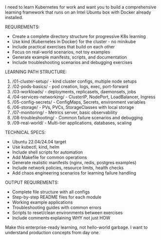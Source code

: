 I need to learn Kubernetes for work and want you to build a comprehensive learning framework that runs on an Intel Ubuntu box with Docker already installed.

REQUIREMENTS:
- Create a complete directory structure for progressive K8s learning
- Use kind (Kubernetes in Docker) for the cluster - no minikube
- Include practical exercises that build on each other
- Focus on real-world scenarios, not toy examples
- Generate example manifests, scripts, and documentation
- Include troubleshooting scenarios and debugging exercises

LEARNING PATH STRUCTURE:
1. /01-cluster-setup/ - kind cluster configs, multiple node setups
2. /02-pods-basics/ - pod creation, logs, exec, port-forward
3. /03-workloads/ - deployments, replicasets, daemonsets, jobs
4. /04-services-networking/ - ClusterIP, NodePort, LoadBalancer, Ingress
5. /05-config-secrets/ - ConfigMaps, Secrets, environment variables
6. /06-storage/ - PVs, PVCs, StorageClasses with local storage
7. /07-monitoring/ - Metrics server, basic observability
8. /08-troubleshooting/ - Common failure scenarios and debugging
9. /09-real-world/ - Multi-tier applications, databases, scaling

TECHNICAL SPECS:
- Ubuntu 22.04/24.04 target
- Use kubectl, kind, helm
- Include shell scripts for automation
- Add Makefile for common operations
- Generate realistic manifests (nginx, redis, postgres examples)
- Include network policies, resource limits, health checks
- Add chaos engineering scenarios for learning failure handling

OUTPUT REQUIREMENTS:
- Complete file structure with all configs
- Step-by-step README files for each module
- Working example applications
- Troubleshooting guides with common errors
- Scripts to reset/clean environments between exercises
- Include comments explaining WHY not just HOW

Make this enterprise-ready learning, not hello-world garbage. I want to understand production concepts from day one.
